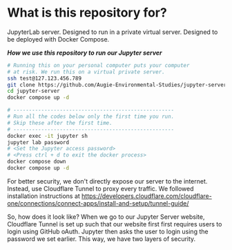 # What is this repository for?

JupyterLab server. Designed to run in a private virtual server.
Designed to be deployed with Docker Compose.

***How we use this repository to run our Jupyter server***<br>
```bash
# Running this on your personal computer puts your computer
# at risk. We run this on a virtual private server.
ssh test@127.123.456.789
git clone https://github.com/Augie-Environmental-Studies/jupyter-server.git
cd jupyter-server
docker compose up -d

# ----------------------------------------------------
# Run all the codes below only the first time you run.
# Skip these after the first time.
# ----------------------------------------------------
docker exec -it jupyter sh
jupyter lab password
# <Set the Jupyter access password>
# <Press ctrl + d to exit the docker process>
docker compose down
docker compose up -d
```

For better security, we don't directly expose
our server to the internet. Instead, use Cloudflare Tunnel
to proxy every traffic. We followed installation instructions at
https://developers.cloudflare.com/cloudflare-one/connections/connect-apps/install-and-setup/tunnel-guide/

So, how does it look like? When we go to our
Jupyter Server website,
Cloudflare Tunnel is set up such that our website first
first requires users to login using GitHub oAuth.
Jupyter then asks the user to login using the password
we set earlier. This way, we have two layers of security.

<br>
<br>
